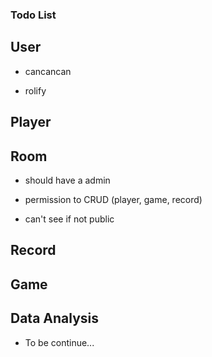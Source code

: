 ### Todo List

## User

* cancancan

* rolify

## Player

## Room

* should have a admin

* permission to CRUD (player, game, record)

* can't see if not public

## Record


## Game


## Data Analysis

* To be continue...


